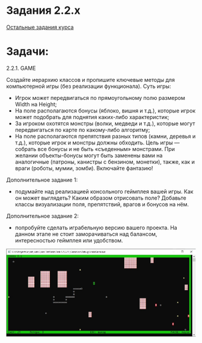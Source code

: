 # Задания 2.2.х

[Остальные задания курса](https://github.com/IgorBrv/xt_net_web "Остальные задания курса")

# Задачи:

2.2.1.	GAME

Создайте иерархию классов и пропишите ключевые методы для компьютерной игры (без реализации функционала). Суть игры:
- Игрок может передвигаться по прямоугольному полю размером Width на Height;
- На поле располагаются бонусы (яблоко, вишня и т.д.), которые игрок может подобрать для поднятия каких-либо характеристик;
- За игроком охотятся монстры (волки, медведи и т.д.), которые могут передвигаться по карте по какому-либо алгоритму;
- На поле располагаются препятствия разных типов (камни, деревья и т.д.), которые игрок и монстры должны обходить.
Цель игры — собрать все бонусы и не быть «съеденным» монстрами.
При желании объекты-бонусы могут быть заменены вами на аналогичные (патроны, канистры с бензином, монетки), также, как и враги (роботы, мумии, зомби). Включайте фантазию!

Дополнительное задание 1:

- подумайте над реализацией консольного геймплея вашей игры. Как он может выглядеть? Каким образом отрисовать поле? Добавьте классы визуализации поля, препятствий, врагов и бонусов на нём.

Дополнительное задание 2:

- попробуйте сделать играбельную версию вашего проекта. На данном этапе не стоит заморачиваться над балансом, интересностью геймплея или удобством.

![preview](resources/gametask.jpg)